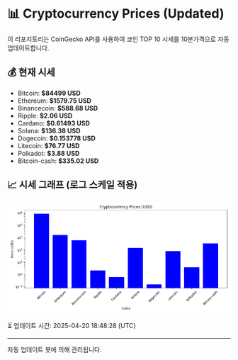 
# 📊 Cryptocurrency Prices (Updated)

이 리포지토리는 CoinGecko API를 사용하여 코인 TOP 10 시세를 10분가격으로 자동 업데이트합니다.

## 💰 현재 시세
- Bitcoin: **$84499 USD**
- Ethereum: **$1579.75 USD**
- Binancecoin: **$588.68 USD**
- Ripple: **$2.06 USD**
- Cardano: **$0.61493 USD**
- Solana: **$136.38 USD**
- Dogecoin: **$0.153778 USD**
- Litecoin: **$76.77 USD**
- Polkadot: **$3.88 USD**
- Bitcoin-cash: **$335.02 USD**

## 📈 시세 그래프 (로그 스케일 적용)
![Crypto Prices](crypto_prices.png)

⏳ 업데이트 시간: 2025-04-20 18:48:28 (UTC)

---
자동 업데이트 봇에 의해 관리됩니다.
